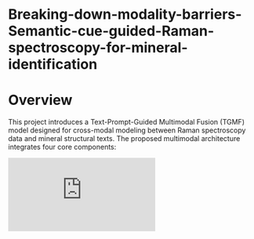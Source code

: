 # Breaking-down-modality-barriers-Semantic-cue-guided-Raman-spectroscopy-for-mineral-identification

# Overview
This project introduces a Text-Prompt-Guided Multimodal Fusion (TGMF) model designed for cross-modal modeling between Raman spectroscopy data and mineral structural texts. The proposed multimodal architecture integrates four core components:

![model](https://github.com/cuijunhui/TGMF/blob/main/model.pdf)

